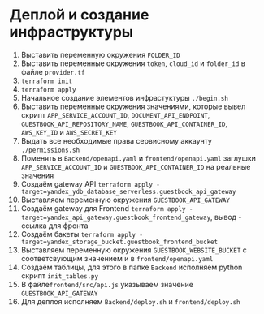 # Деплой и создание инфраструктуры

1. Выставить переменную окружения `FOLDER_ID`
2. Выставить переменные окружения `token`, `cloud_id` и `folder_id` в файле `provider.tf`
3. `terraform init`
4. `terraform apply`
5. Начальное создание элементов инфрастуктуры `./begin.sh`
6. Выставить переменные окружения значениями, которые вывел скрипт
`APP_SERVICE_ACCOUNT_ID`, `DOCUMENT_API_ENDPOINT`, `GUESTBOOK_API_REPOSITORY_NAME`, `GUESTBOOK_API_CONTAINER_ID`, `AWS_KEY_ID` и `AWS_SECRET_KEY`
7. Выдать все необходимые права сервисному аккаунту `./permissions.sh`
8. Поменять в `Backend/openapi.yaml` и `frontend/openapi.yaml` заглушки `APP_SERVICE_ACCOUNT_ID` и `GUESTBOOK_API_CONTAINER_ID` на реальные значения
9. Создаём gateway API `terraform apply -target=yandex_ydb_database_serverless.guestbook_api_gateway`
10. Выставляем переменную окружения `GUESTBOOK_API_GATEWAY` 
11. Создаём gateway для Frontend `terraform apply -target=yandex_api_gateway.guestbook_frontend_gateway`, вывод - ссылка для фронта 
12. Создаём бакеты `terraform apply -target=yandex_storage_bucket.guestbook_frontend_bucket` 
13. Выставляем переменную окружения `GUESTBOOK_WEBSITE_BUCKET` с соответсвующим значением и в `frontend/openapi.yaml`
13. Создаём таблицы, для этого в папке `Backend` исполняем python скрипт `init_tables.py` 
14. В файле`frontend/src/api.js` указываем значение `GUESTBOOK_API_GATEWAY` 
15. Для деплоя исполняем `Backend/deploy.sh` и `frontend/deploy.sh` 
